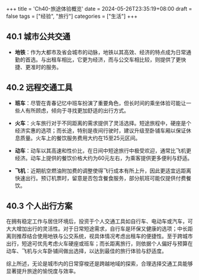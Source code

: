 +++
title = 'Ch40-旅途体验概览'
date = 2024-05-26T23:35:19+08:00
draft = false
tags = ["经验", "旅行"]
categories = ["生活"]
+++

## 40.1 城市公共交通

- **地铁**：作为大都市及省会城市的动脉，地铁以其高效、经济的特点成为日常通勤的首选。与出租车相比，它更为经济，而与公交车相比较，则提供了更快捷、更准时的服务。
  
## 40.2 远程交通工具

- **班车**：尽管在青春记忆中班车扮演了重要角色，但长时间的乘坐体验可能让一些人有所顾虑，倾向于寻找更加舒适的出行方式。
  
- **火车**：火车旅行对于不同距离的需求提供了灵活选择。短途旅程中，硬座是个经济实惠的选项；而长途，特别是夜间行驶时，建议升级至卧铺车厢以保证休息质量。火车上的餐饮服务费用大约在15至25元区间。

- **动车**：动车以其高速和性价比，在日间中短途旅行中极受欢迎，通常比飞机更经济。动车上提供的餐饮价格大约为60元左右，为乘客提供更多便利与舒适。

- **飞机**：近期航空燃油附加费的调整使得飞行成本有所上升，因此更适宜远距离快速出行。预订机票时，留意是否包含餐食服务，部分航班可能仅提供付费餐饮。

## 40.3 个人出行方案

在拥有稳定工作与居住环境后，投资于个人交通工具如自行车、电动车或汽车，可大大增加出行的灵活性。对于日常短途需求，自行车是环保又健康的选项；中长距离则推荐结合使用地铁与公交系统，视具体情况考虑出租车的便捷性。至于跨城市出行，短途可优先考虑火车硬座或班车；而长距离旅行，则依据个人偏好与预算在动车、飞机与火车卧铺间做出选择，以达到最佳的旅行体验与舒适度。

综上所述，无论是城市内的日常穿梭还是跨越地域的探索，合理选择交通工具能够显著提升旅途的愉悦度与效率。
